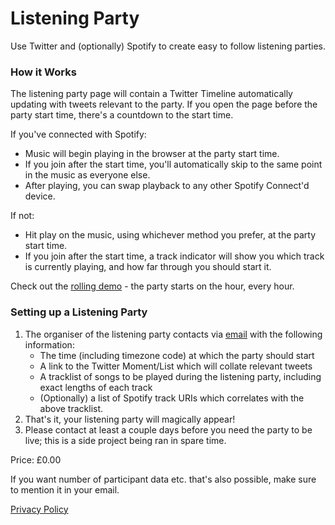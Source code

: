 # Listening Party
Use Twitter and (optionally) Spotify to create easy to follow listening parties.

### How it Works

The listening party page will contain a Twitter Timeline automatically updating with tweets relevant to the party. If you open the page before the party start time, there's a countdown to the start time.

If you've connected with Spotify:
- Music will begin playing in the browser at the party start time.
- If you join after the start time, you'll automatically skip to the same point in the music as everyone else.
- After playing, you can swap playback to any other Spotify Connect'd device.

If not:
- Hit play on the music, using whichever method you prefer, at the party start time.
- If you join after the start time, a track indicator will show you which track is currently playing, and how far through you should start it.

Check out the [rolling demo](demo) - the party starts on the hour, every hour.

### Setting up a Listening Party
1. The organiser of the listening party contacts via [email](mailto:sam@groundedstudio.co.uk?subject=Listening-Party-Request) with the following information:
    - The time (including timezone code) at which the party should start
    - A link to the Twitter Moment/List which will collate relevant tweets
    - A tracklist of songs to be played during the listening party, including exact lengths of each track
    - (Optionally) a list of Spotify track URIs which correlates with the above tracklist.
2. That's it, your listening party will magically appear!
3. Please contact at least a couple days before you need the party to be live; this is a side project being ran in spare time.

Price: £0.00

If you want number of participant data etc. that's also possible, make sure to mention it in your email.

[Privacy Policy](https://listening-party.com/privacy)

